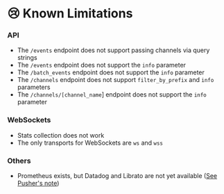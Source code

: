 # 😢 Known Limitations

### API

* The `/events` endpoint does not support passing channels via query strings
* The `/events` endpoint does not support the `info` parameter
* The `/batch_events` endpoint does not support the `info` parameter
* The `/channels` endpoint does not support `filter_by_prefix` and `info` parameters
* The `/channels/[channel_name`] endpoint does not support the `info`  parameter

### WebSockets

* Stats collection does not work
* The only transports for WebSockets are `ws` and `wss`

### Others

* Prometheus exists, but Datadog and Librato are not yet available ([See Pusher's note](https://pusher.com/docs/channels/miscellaneous/integrations/))

